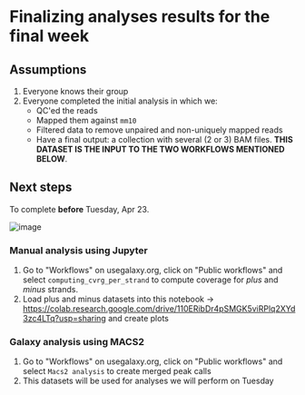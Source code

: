 # Finalizing analyses results for the final week

## Assumptions

1. Everyone knows their group
2. Everyone completed the initial analysis in which we:
   - QC'ed the reads
   - Mapped them against `mm10`
   - Filtered data to remove unpaired and non-uniquely mapped reads
   - Have a final output: a collection with several (2 or 3) BAM files. **THIS DATASET IS THE INPUT TO THE TWO WORKFLOWS MENTIONED BELOW**.
  
## Next steps

To complete **before** Tuesday, Apr 23.

![image](https://github.com/nekrut/BMMB582/assets/4291636/c2da6fe1-6058-41d7-b96e-fe129b228dc5)


### Manual analysis using Jupyter

1. Go to "Workflows" on usegalaxy.org, click on "Public workflows" and select `computing_cvrg_per_strand`  to compute coverage for *plus* and *minus* strands.
2. Load plus and minus datasets into this notebook -> https://colab.research.google.com/drive/110ERibDr4pSMGK5viRPlq2XYd3zc4LTq?usp=sharing and create plots

### Galaxy analysis using MACS2

1. Go to "Workflows" on usegalaxy.org, click on "Public workflows" and select `Macs2 analysis` to create merged peak calls
2. This datasets will be used for analyses we will perform on Tuesday

   
